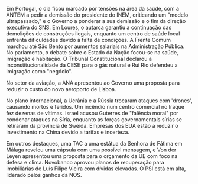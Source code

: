 Em Portugal, o dia ficou marcado por tensões na área da saúde, com a ANTEM a pedir a demissão do presidente do INEM, criticando um "modelo ultrapassado," e o Governo a ponderar a sua demissão e o fim da direção executiva do SNS. Em Loures, o autarca garantiu a continuação das demolições de construções ilegais, enquanto um centro de saúde local enfrenta dificuldades devido à falta de condições. A Frente Comum marchou até São Bento por aumentos salariais na Administração Pública. No parlamento, o debate sobre o Estado da Nação focou-se na saúde, imigração e habitação. O Tribunal Constitucional declarou a inconstitucionalidade da CESE para o gás natural e Rui Rio defendeu a imigração como "negócio".

No setor da aviação, a ANA apresentou ao Governo uma proposta para reduzir o custo do novo aeroporto de Lisboa.

No plano internacional, a Ucrânia e a Rússia trocaram ataques com 'drones', causando mortos e feridos. Um incêndio num centro comercial no Iraque fez dezenas de vítimas. Israel acusou Guterres de "falência moral" por condenar ataques na Síria, enquanto as forças governamentais sírias se retiraram da província de Sweida. Empresas dos EUA estão a reduzir o investimento na China devido a tarifas e incerteza.

Em outros destaques, uma TAC a uma estátua da Senhora de Fátima em Málaga revelou uma cápsula com uma possível mensagem, e Von der Leyen apresentou uma proposta para o orçamento da UE com foco na defesa e clima. Novobanco aprovou planos de recuperação para imobiliárias de Luís Filipe Vieira com dívidas elevadas. O PSI está em alta, liderado pelos ganhos da NOS.